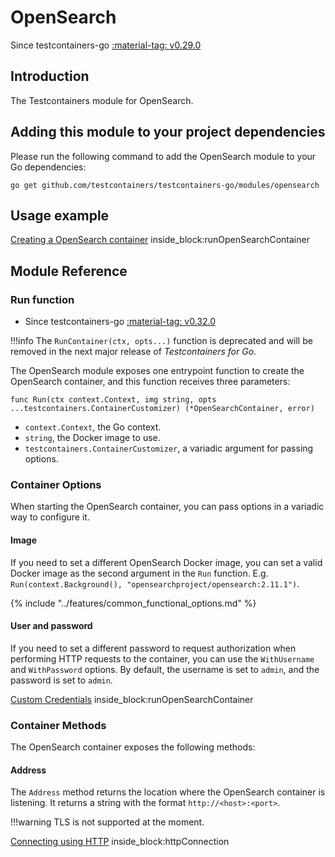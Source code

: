 # OpenSearch

Since testcontainers-go <a href="https://github.com/testcontainers/testcontainers-go/releases/tag/v0.29.0"><span class="tc-version">:material-tag: v0.29.0</span></a>

## Introduction

The Testcontainers module for OpenSearch.

## Adding this module to your project dependencies

Please run the following command to add the OpenSearch module to your Go dependencies:

```
go get github.com/testcontainers/testcontainers-go/modules/opensearch
```

## Usage example

<!--codeinclude-->
[Creating a OpenSearch container](../../modules/opensearch/examples_test.go) inside_block:runOpenSearchContainer
<!--/codeinclude-->

## Module Reference

### Run function

- Since testcontainers-go <a href="https://github.com/testcontainers/testcontainers-go/releases/tag/v0.32.0"><span class="tc-version">:material-tag: v0.32.0</span></a>

!!!info
    The `RunContainer(ctx, opts...)` function is deprecated and will be removed in the next major release of _Testcontainers for Go_.

The OpenSearch module exposes one entrypoint function to create the OpenSearch container, and this function receives three parameters:

```golang
func Run(ctx context.Context, img string, opts ...testcontainers.ContainerCustomizer) (*OpenSearchContainer, error)
```

- `context.Context`, the Go context.
- `string`, the Docker image to use.
- `testcontainers.ContainerCustomizer`, a variadic argument for passing options.

### Container Options

When starting the OpenSearch container, you can pass options in a variadic way to configure it.

#### Image

If you need to set a different OpenSearch Docker image, you can set a valid Docker image as the second argument in the `Run` function.
E.g. `Run(context.Background(), "opensearchproject/opensearch:2.11.1")`.

{% include "../features/common_functional_options.md" %}

#### User and password

If you need to set a different password to request authorization when performing HTTP requests to the container, you can use the `WithUsername` and `WithPassword` options. By default, the username is set to `admin`, and the password is set to `admin`.

<!--codeinclude-->
[Custom Credentials](../../modules/opensearch/examples_test.go) inside_block:runOpenSearchContainer
<!--/codeinclude-->

### Container Methods

The OpenSearch container exposes the following methods:

#### Address

The `Address` method returns the location where the OpenSearch container is listening.
It returns a string with the format `http://<host>:<port>`.

!!!warning
    TLS is not supported at the moment.

<!--codeinclude-->
[Connecting using HTTP](../../modules/opensearch/opensearch_test.go) inside_block:httpConnection
<!--/codeinclude-->
